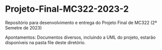 # Projeto-Final-MC322-2023-2
Repositório para desenvolvimento e entrega do Projeto Final de MC322 (2º Semetre de 2023)

Apontamentos:
  Documentos diversos, incluindo a UML do projeto, estarão disponíveis na pasta file deste diretório.
